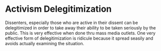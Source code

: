 # Activism Delegitimization 

Dissenters, especially those who are active in their dissent can be delegitimized in order to take away their ability to be taken seriously by the public. This is very effective when done thru mass media outlets. One very effective form of delegitimization is ridicule because it spread seasily and avoids actually examining the situation.
